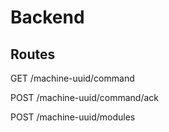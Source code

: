 # Backend 



## Routes 


GET  /machine-uuid/command


POST /machine-uuid/command/ack 


POST /machine-uuid/modules

